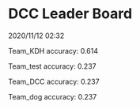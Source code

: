 # DCC Leader Board
2020/11/12 02:32

Team_KDH accuracy: 0.614

Team_test accuracy: 0.237

Team_DCC accuracy: 0.237

Team_dog accuracy: 0.237

